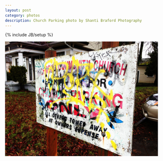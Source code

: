 ```yaml
---
layout: post
category: photos
description: Church Parking photo by Shanti Braford Photography
---
```

{% include JB/setup %}

<a href="/photos/miscellaneous/church_parking.jpg" title="Church Parking"><img src="/photos/miscellaneous/church_parking.jpg" alt="Church Parking" /></a>

